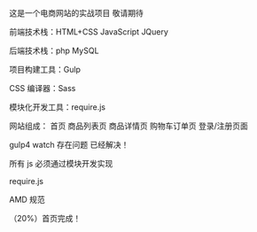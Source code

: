 这是一个电商网站的实战项目 敬请期待

前端技术栈：HTML+CSS JavaScript JQuery

后端技术栈：php MySQL

项目构建工具：Gulp

CSS 编译器：Sass

模块化开发工具：require.js

网站组成：
首页
商品列表页
商品详情页
购物车订单页
登录/注册页面

gulp4 watch 存在问题 已经解决！

所有 js 必须通过模块开发实现

require.js

AMD 规范

（20%）首页完成！
